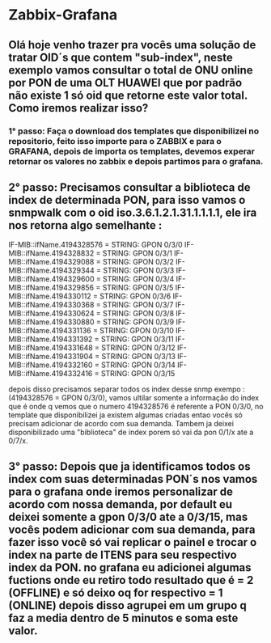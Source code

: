 # Zabbix-Grafana


## Olá hoje venho trazer pra vocês uma solução de tratar OID´s que contem "sub-index", neste exemplo vamos consultar o total de ONU online por PON de uma OLT HUAWEI que por padrão não existe 1 só oid que retorne este valor total. Como iremos realizar isso?



### 1° passo: Faça o download dos templates que disponibilizei no repositorio, feito isso importe para o ZABBIX e para o GRAFANA, depois de importa os templates, devemos experar retornar os valores no zabbix e depois partimos para o grafana.


## 2° passo: Precisamos consultar a biblioteca de index de determinada PON, para isso vamos o snmpwalk com o oid iso.3.6.1.2.1.31.1.1.1.1, ele ira nos retorna algo semelhante : 

IF-MIB::ifName.4194328576 = STRING: GPON 0/3/0
IF-MIB::ifName.4194328832 = STRING: GPON 0/3/1
IF-MIB::ifName.4194329088 = STRING: GPON 0/3/2
IF-MIB::ifName.4194329344 = STRING: GPON 0/3/3
IF-MIB::ifName.4194329600 = STRING: GPON 0/3/4
IF-MIB::ifName.4194329856 = STRING: GPON 0/3/5
IF-MIB::ifName.4194330112 = STRING: GPON 0/3/6
IF-MIB::ifName.4194330368 = STRING: GPON 0/3/7
IF-MIB::ifName.4194330624 = STRING: GPON 0/3/8
IF-MIB::ifName.4194330880 = STRING: GPON 0/3/9
IF-MIB::ifName.4194331136 = STRING: GPON 0/3/10
IF-MIB::ifName.4194331392 = STRING: GPON 0/3/11
IF-MIB::ifName.4194331648 = STRING: GPON 0/3/12
IF-MIB::ifName.4194331904 = STRING: GPON 0/3/13
IF-MIB::ifName.4194332160 = STRING: GPON 0/3/14
IF-MIB::ifName.4194332416 = STRING: GPON 0/3/15

depois disso precisamos separar todos os index desse snmp exempo : (4194328576 = GPON 0/3/0), vamos ultilar somente a informação do index que é onde q vemos que o numero 4194328576 é referente a PON 0/3/0, no template que disponibilizei ja existem algumas criadas entao vocês só precisam adicionar de acordo com sua demanda. Tambem ja deixei disponibilizado uma "biblioteca" de index porem só vai da pon 0/1/x ate a 0/7/x.


## 3° passo: Depois que ja identificamos todos os index com suas determinadas PON´s nos vamos para o grafana onde iremos personalizar de acordo com nossa demanda, por default eu deixei somente a gpon 0/3/0 ate a 0/3/15, mas vocês podem adicionar com sua demanda, para fazer isso você só vai replicar o painel e trocar o index na parte de ITENS para seu respectivo index da PON. no grafana eu adicionei algumas fuctions onde eu retiro todo resultado que é = 2 (OFFLINE) e só deixo oq for respectivo = 1 (ONLINE) depois disso agrupei em um grupo q faz a media dentro de 5 minutos e soma este valor.








